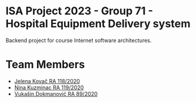 # ISA Project 2023 - Group 71 - Hospital Equipment Delivery system
Backend project for course Internet software architectures.

# Team Members
- [Jelena Kovač RA 118/2020](https://github.com/jelenaakovacc)
- [Nina Kuzminac RA 119/2020](https://github.com/kuzminacc)
- [Vukašin Dokmanović RA 89/2020](https://github.com/dokma11)
